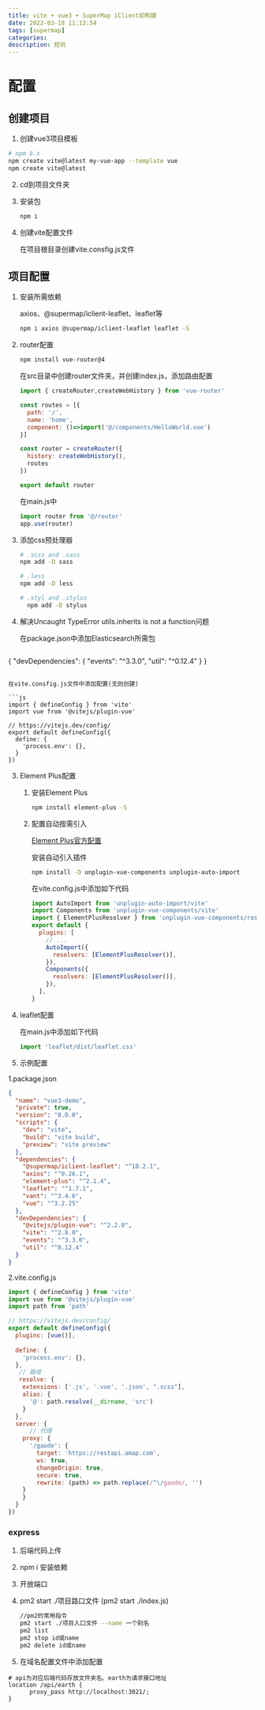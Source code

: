 ```yaml
---
title: vite + vue3 + SuperMap iClient初构建
date: 2022-03-18 11:13:54
tags: [supermap]
categories:
description: 挖坑
---
```


# 配置

## 创建项目

1. 创建vue3项目模板

```bash
# npm 6.x
npm create vite@latest my-vue-app --template vue
npm create vite@latest
```

2. cd到项目文件夹

3. 安装包

   ```bash
   npm i
   ```

5. 创建vite配置文件

   在项目根目录创建vite.consfig.js文件


## 项目配置

1. 安装所需依赖

   axios、@supermap/iclient-leaflet、leaflet等 

   ```bash
   npm i axios @supermap/iclient-leaflet leaflet -S

2. router配置

   ```bash
   npm install vue-router@4
   ```

   在src目录中创建router文件夹，并创建index.js，添加路由配置

   ```js
   import { createRouter,createWebHistory } from 'vue-router'
   
   const routes = [{
     path: '/',
     name: 'home',
     component: ()=>import('@/components/HelloWorld.vue')
   }]
   
   const router = createRouter({
     history: createWebHistory(),
     routes
   })
   
   export default router
   ```

   在main.js中

   ```js
   import router from '@/router'
   app.use(router)
   ```

2. 添加css预处理器

   ```bash
   # .scss and .sass
   npm add -D sass
   
   # .less
   npm add -D less
   
   # .styl and .stylus
     npm add -D stylus

2. 解决Uncaught TypeError utils.inherits is not a function问题

   在package.json中添加Elasticsearch所需包

   ```json
{
       "devDependencies": {
       "events": "^3.3.0",
       "util": "^0.12.4"
     }
   }
   ```

   在vite.consfig.js文件中添加配置(无则创建)

   ```js
   import { defineConfig } from 'vite'
   import vue from '@vitejs/plugin-vue'
   
   // https://vitejs.dev/config/
   export default defineConfig({
     define: {
       'process.env': {},
     }
   })    
   ```

3. Element Plus配置

   1. 安装Element Plus

      ```bash
      npm install element-plus -S
      ```

   2. 配置自动按需引入

      [Element Plus官方配置](https://element-plus.gitee.io/zh-CN/guide/quickstart.html)

      安装自动引入插件

      ```bash
      npm install -D unplugin-vue-components unplugin-auto-import
      ```
      
      在vite.config.js中添加如下代码
      
      ```js
      import AutoImport from 'unplugin-auto-import/vite'
      import Components from 'unplugin-vue-components/vite'
      import { ElementPlusResolver } from 'unplugin-vue-components/resolvers'
      export default {
        plugins: [
          // ...
          AutoImport({
            resolvers: [ElementPlusResolver()],
          }),
          Components({
            resolvers: [ElementPlusResolver()],
          }),
        ],
      }
      ```

4. leaflet配置

   在main.js中添加如下代码

   ```js
   import 'leaflet/dist/leaflet.css'
   ```

5. 示例配置

1.package.json

```json
{
  "name": "vue3-demo",
  "private": true,
  "version": "0.0.0",
  "scripts": {
    "dev": "vite",
    "build": "vite build",
    "preview": "vite preview"
  },
  "dependencies": {
    "@supermap/iclient-leaflet": "^10.2.1",
    "axios": "^0.26.1",
    "element-plus": "^2.1.4",
    "leaflet": "^1.7.1",
    "vant": "^3.4.6",
    "vue": "^3.2.25"
  },
  "devDependencies": {
    "@vitejs/plugin-vue": "^2.2.0",
    "vite": "^2.8.0",
    "events": "^3.3.0",
    "util": "^0.12.4"
  }
}
```

2.vite.config.js

```js
import { defineConfig } from 'vite'
import vue from '@vitejs/plugin-vue'
import path from 'path'

// https://vitejs.dev/config/
export default defineConfig({
  plugins: [vue()],
    
  define: {
    'process.env': {},
  },
   // 路径
   resolve: {
    extensions: ['.js', '.vue', '.json', ".scss"],
    alias: {
      '@': path.resolve(__dirname, 'src')
    }
  },
  server: {
      // 代理
    proxy: {
      '/gaode': {
        target: 'https://restapi.amap.com',
        ws: true,
        changeOrigin: true,
        secure: true,
        rewrite: (path) => path.replace(/^\/gaode/, '')
    }
    }
  }
})
```

### express

1. 后端代码上传

2. npm i 安装依赖

3. 开放端口

4. pm2 start ./项目路口文件 (pm2 start ./index.js)

   ```bash
   //pm2的常用指令
   pm2 start ./项目入口文件 --name 一个别名
   pm2 list
   pm2 stop id或name
   pm2 delete id或name
   ```

5. 在域名配置文件中添加配置

```nginx
# api为对应后端代码存放文件夹名、earth为请求接口地址
location /api/earth {
      proxy_pass http://localhost:3021/;
}
```

